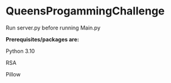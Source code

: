 # QueensProgammingChallenge
Run server.py before running Main.py

**Prerequisites/packages are:**

Python 3.10

RSA

Pillow

